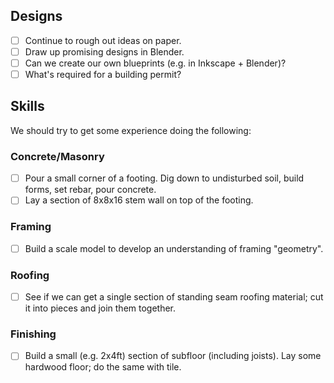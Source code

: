 ## Designs

- [ ] Continue to rough out ideas on paper.
- [ ] Draw up promising designs in Blender.
- [ ] Can we create our own blueprints (e.g. in Inkscape + Blender)?
- [ ] What's required for a building permit?

## Skills

We should try to get some experience doing the following:

### Concrete/Masonry

- [ ] Pour a small corner of a footing. Dig down to undisturbed soil, build
      forms, set rebar, pour concrete.
- [ ] Lay a section of 8x8x16 stem wall on top of the footing.

### Framing

- [ ] Build a scale model to develop an understanding of framing "geometry".

### Roofing

- [ ] See if we can get a single section of standing seam roofing material; cut
      it into pieces and join them together.

### Finishing

- [ ] Build a small (e.g. 2x4ft) section of subfloor (including joists). Lay
      some hardwood floor; do the same with tile.
